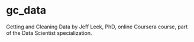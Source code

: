 gc_data
=======

Getting and Cleaning Data by Jeff Leek, PhD, online Coursera course, part of the Data Scientist specialization.
